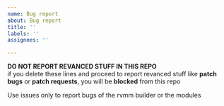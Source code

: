 ```yaml
---
name: Bug report
about: Bug report
title: ''
labels: ''
assignees: ''

---
```


**DO NOT REPORT REVANCED STUFF IN THIS REPO**  
if you delete these lines and proceed to report revanced stuff like **patch bugs** or **patch requests**, you will be **blocked** from this repo

Use issues only to report bugs of the rvmm builder or the modules
